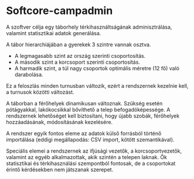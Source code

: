 Softcore-campadmin
==================
A szoftver célja egy táborhely térkihasználtságának adminisztrálása, valamint statisztikai adatok generálása.

A tábor hierarchiájában a gyerekek 3 szintre vannak osztva.  
- A legmagasabb szint az ország szerinti csoportosítás.  
- A második szint a korcsoport szerinti csoportosítás. 
- A harmadik szint, a túl nagy csoportok optimális méretre (12 fő) való darabolása.

Ez a feloszlás minden turnusban változik, ezért a rendszernek kezelnie kell, a turnusok közötti változást. 

A táborban a férőhelyek dinamikusan változnak. Szükség esetén pótágyakkal, lakókocsikkal bővíthető a telep befogadóképessége. A rendszernek lehetőséget kell biztosítani, hogy újabb szobák, férőhelyek hozzáadásának, módosításának kezelésére.

A rendszer egyik fontos eleme az adatok külső forrásból történő importálása (eddigi megállapodás: CSV import, kötött szemantikával). 

Speciális elemei a rendszernek az ifjúsági vezetők, a korcsoportvezetők, valamint az egyéb 
alkalmazottak, akik szintén a telepen laknak. Ők statisztikai és térkihasználási szempontból 
fontosak, de a csoportokat érintő kérdésekben nem játszanak szerepet.
